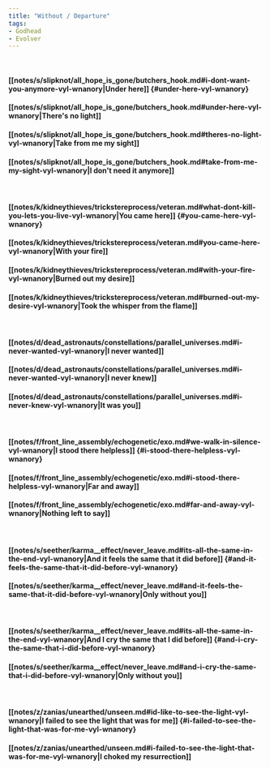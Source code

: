 ```yaml
---
title: "Without / Departure"
tags:
- Godhead
- Evolver
---
```

&nbsp;
#### [[notes/s/slipknot/all_hope_is_gone/butchers_hook.md#i-dont-want-you-anymore-vyl-wnanory|Under here]] {#under-here-vyl-wnanory}
#### [[notes/s/slipknot/all_hope_is_gone/butchers_hook.md#under-here-vyl-wnanory|There's no light]]
#### [[notes/s/slipknot/all_hope_is_gone/butchers_hook.md#theres-no-light-vyl-wnanory|Take from me my sight]]
#### [[notes/s/slipknot/all_hope_is_gone/butchers_hook.md#take-from-me-my-sight-vyl-wnanory|I don't need it anymore]]
&nbsp;
#### [[notes/k/kidneythieves/trickstereprocess/veteran.md#what-dont-kill-you-lets-you-live-vyl-wnanory|You came here]] {#you-came-here-vyl-wnanory}
#### [[notes/k/kidneythieves/trickstereprocess/veteran.md#you-came-here-vyl-wnanory|With your fire]]
#### [[notes/k/kidneythieves/trickstereprocess/veteran.md#with-your-fire-vyl-wnanory|Burned out my desire]]
#### [[notes/k/kidneythieves/trickstereprocess/veteran.md#burned-out-my-desire-vyl-wnanory|Took the whisper from the flame]]
&nbsp;
#### [[notes/d/dead_astronauts/constellations/parallel_universes.md#i-never-wanted-vyl-wnanory|I never wanted]]
#### [[notes/d/dead_astronauts/constellations/parallel_universes.md#i-never-wanted-vyl-wnanory|I never knew]]
#### [[notes/d/dead_astronauts/constellations/parallel_universes.md#i-never-knew-vyl-wnanory|It was you]]
&nbsp;
#### [[notes/f/front_line_assembly/echogenetic/exo.md#we-walk-in-silence-vyl-wnanory|I stood there helpless]] {#i-stood-there-helpless-vyl-wnanory}
#### [[notes/f/front_line_assembly/echogenetic/exo.md#i-stood-there-helpless-vyl-wnanory|Far and away]]
#### [[notes/f/front_line_assembly/echogenetic/exo.md#far-and-away-vyl-wnanory|Nothing left to say]]
&nbsp;
#### [[notes/s/seether/karma__effect/never_leave.md#its-all-the-same-in-the-end-vyl-wnanory|And it feels the same that it did before]] {#and-it-feels-the-same-that-it-did-before-vyl-wnanory}
#### [[notes/s/seether/karma__effect/never_leave.md#and-it-feels-the-same-that-it-did-before-vyl-wnanory|Only without you]]
&nbsp;
#### [[notes/s/seether/karma__effect/never_leave.md#its-all-the-same-in-the-end-vyl-wnanory|And I cry the same that I did before]] {#and-i-cry-the-same-that-i-did-before-vyl-wnanory}
#### [[notes/s/seether/karma__effect/never_leave.md#and-i-cry-the-same-that-i-did-before-vyl-wnanory|Only without you]]
&nbsp;
#### [[notes/z/zanias/unearthed/unseen.md#id-like-to-see-the-light-vyl-wnanory|I failed to see the light that was for me]] {#i-failed-to-see-the-light-that-was-for-me-vyl-wnanory}
#### [[notes/z/zanias/unearthed/unseen.md#i-failed-to-see-the-light-that-was-for-me-vyl-wnanory|I choked my resurrection]]
